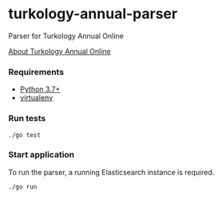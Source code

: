 # turkology-annual-parser
Parser for Turkology Annual Online
 
[About Turkology Annual Online](http://www.asia-europe.uni-heidelberg.de/en/research/heidelberg-research-architecture/projects/turkology-annual.html)

### Requirements
* [Python 3.7+](https://www.python.org/)
* [virtualenv](https://pypi.org/project/virtualenv/)

### Run tests
```./go test```

### Start application
To run the parser, a running Elasticsearch instance is required.

```./go run```


